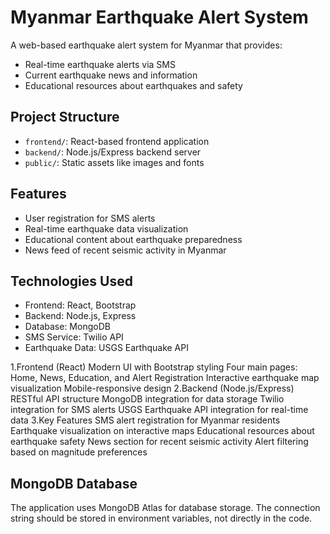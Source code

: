 # Myanmar Earthquake Alert System

A web-based earthquake alert system for Myanmar that provides:

- Real-time earthquake alerts via SMS
- Current earthquake news and information
- Educational resources about earthquakes and safety

## Project Structure

- `frontend/`: React-based frontend application
- `backend/`: Node.js/Express backend server
- `public/`: Static assets like images and fonts

## Features

- User registration for SMS alerts
- Real-time earthquake data visualization
- Educational content about earthquake preparedness
- News feed of recent seismic activity in Myanmar

## Technologies Used

- Frontend: React, Bootstrap
- Backend: Node.js, Express
- Database: MongoDB
- SMS Service: Twilio API
- Earthquake Data: USGS Earthquake API

1.Frontend (React)
Modern UI with Bootstrap styling
Four main pages: Home, News, Education, and Alert Registration
Interactive earthquake map visualization
Mobile-responsive design
2.Backend (Node.js/Express)
RESTful API structure
MongoDB integration for data storage
Twilio integration for SMS alerts
USGS Earthquake API integration for real-time data
3.Key Features
SMS alert registration for Myanmar residents
Earthquake visualization on interactive maps
Educational resources about earthquake safety
News section for recent seismic activity
Alert filtering based on magnitude preferences

## MongoDB Database
The application uses MongoDB Atlas for database storage. The connection string should be stored in environment variables, not directly in the code.